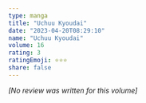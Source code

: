 ```yaml
---
type: manga
title: "Uchuu Kyoudai"
date: "2023-04-20T08:29:10"
name: "Uchuu Kyoudai"
volume: 16
rating: 3
ratingEmoji: ⭐️⭐️⭐️
share: false
---
```


*[No review was written for this volume]*
